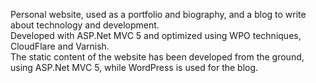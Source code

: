 Personal website, used as a portfolio and biography, and a blog to write about technology and development.  
Developed with <span class="text-warning">ASP.Net MVC 5</span> and optimized using <span class="text-warning">WPO</span> techniques, <span class="text-warning">CloudFlare</span> and <span class="text-warning">Varnish</span>.  
The static content of the website has been developed from the ground, using ASP.Net MVC 5, while <span class="text-warning">WordPress</span> is used for the blog.